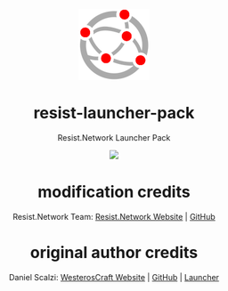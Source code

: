 <p align="center"><img src="https://github.com/resist-network/extras-pack/blob/master/images/128x128.png?raw=true"></p>
<h1 align="center">resist-launcher-pack</h1>
<p align="center">Resist.Network Launcher Pack</p>
<p align="center"><img src="https://i.imgur.com/Wpk2eS7.png"></p>

<h1 align="center">modification credits</h1>
<p align="center">Resist.Network Team: <a href="https://resist.network">Resist.Network Website</a> | <a href="https://github.com/resist-network">GitHub</a></p>

<h1 align="center">original author credits</h1>
<p align="center">Daniel Scalzi: <a href="https://www.westeroscraft.com/">WesterosCraft Website</a> | <a href="https://github.com/WesterosCraftCode">GitHub</a> | <a href="https://github.com/WesterosCraftCode/ElectronLauncher">Launcher</a></p>

